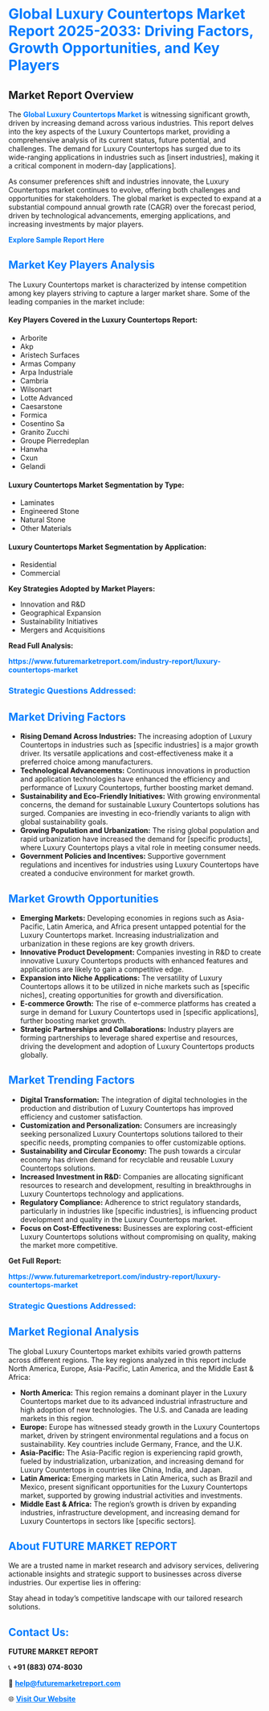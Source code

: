 <h1 style="color: #007BFF;">Global Luxury Countertops Market Report 2025-2033: Driving Factors, Growth Opportunities, and Key Players</h1>

<section id="overview">
<h2>Market Report Overview</h2>
<p>The <a href="https://www.futuremarketreport.com/industry-report/luxury-countertops-market" style="color: #007BFF; text-decoration: none;"><strong>Global Luxury Countertops Market</strong></a> is witnessing significant growth, driven by increasing demand across various industries. This report delves into the key aspects of the Luxury Countertops market, providing a comprehensive analysis of its current status, future potential, and challenges. The demand for Luxury Countertops has surged due to its wide-ranging applications in industries such as [insert industries], making it a critical component in modern-day [applications].</p>
<p>As consumer preferences shift and industries innovate, the Luxury Countertops market continues to evolve, offering both challenges and opportunities for stakeholders. The global market is expected to expand at a substantial compound annual growth rate (CAGR) over the forecast period, driven by technological advancements, emerging applications, and increasing investments by major players.</p>
</section>

<section id="overview">
<p><a href="https://www.futuremarketreport.com/request-sample/reportId=30866" style="color: #007BFF; text-decoration: none;"><strong>Explore Sample Report Here</strong></a></p>
</section>

<section id="key-players">
<h2 style="color: #007BFF;">Market Key Players Analysis</h2>
<p>The Luxury Countertops market is characterized by intense competition among key players striving to capture a larger market share. Some of the leading companies in the market include:</p>
<h4>Key Players Covered in the Luxury Countertops Report:</h4>
<ul><li>Arborite</li><li>Akp</li><li>Aristech Surfaces</li><li>Armas Company</li><li>Arpa Industriale</li><li>Cambria</li><li>Wilsonart</li><li>Lotte Advanced</li><li>Caesarstone</li><li>Formica</li><li>Cosentino Sa</li><li>Granito Zucchi</li><li>Groupe Pierredeplan</li><li>Hanwha</li><li>Cxun</li><li>Gelandi</li></ul>
<h4>Luxury Countertops Market Segmentation by Type:</h4>
<ul><li>Laminates</li><li>Engineered Stone</li><li>Natural Stone</li><li>Other Materials</li></ul>

<h4>Luxury Countertops Market Segmentation by Application:</h4>
<ul><li>Residential</li><li>Commercial</li></ul>
<p><strong>Key Strategies Adopted by Market Players:</strong></p>
<ul>
<li>Innovation and R&D</li>
<li>Geographical Expansion</li>
<li>Sustainability Initiatives</li>
<li>Mergers and Acquisitions</li>
</ul>
</section>

<section>
<p><strong>Read Full Analysis: </strong></p><a href="https://www.futuremarketreport.com/industry-report/luxury-countertops-market" style="color: #007BFF; text-decoration: none;"><strong>https://www.futuremarketreport.com/industry-report/luxury-countertops-market</strong></a>
<h3 style="color: #007BFF;">Strategic Questions Addressed:</h3>
</section>

<section id="driving-factors">
<h2 style="color: #007BFF;">Market Driving Factors</h2>
<ul>
<li><strong>Rising Demand Across Industries:</strong> The increasing adoption of Luxury Countertops in industries such as [specific industries] is a major growth driver. Its versatile applications and cost-effectiveness make it a preferred choice among manufacturers.</li>
<li><strong>Technological Advancements:</strong> Continuous innovations in production and application technologies have enhanced the efficiency and performance of Luxury Countertops, further boosting market demand.</li>
<li><strong>Sustainability and Eco-Friendly Initiatives:</strong> With growing environmental concerns, the demand for sustainable Luxury Countertops solutions has surged. Companies are investing in eco-friendly variants to align with global sustainability goals.</li>
<li><strong>Growing Population and Urbanization:</strong> The rising global population and rapid urbanization have increased the demand for [specific products], where Luxury Countertops plays a vital role in meeting consumer needs.</li>
<li><strong>Government Policies and Incentives:</strong> Supportive government regulations and incentives for industries using Luxury Countertops have created a conducive environment for market growth.</li>
</ul>
</section>

<section id="growth-opportunities">
<h2 style="color: #007BFF;">Market Growth Opportunities</h2>
<ul>
<li><strong>Emerging Markets:</strong> Developing economies in regions such as Asia-Pacific, Latin America, and Africa present untapped potential for the Luxury Countertops market. Increasing industrialization and urbanization in these regions are key growth drivers.</li>
<li><strong>Innovative Product Development:</strong> Companies investing in R&D to create innovative Luxury Countertops products with enhanced features and applications are likely to gain a competitive edge.</li>
<li><strong>Expansion into Niche Applications:</strong> The versatility of Luxury Countertops allows it to be utilized in niche markets such as [specific niches], creating opportunities for growth and diversification.</li>
<li><strong>E-commerce Growth:</strong> The rise of e-commerce platforms has created a surge in demand for Luxury Countertops used in [specific applications], further boosting market growth.</li>
<li><strong>Strategic Partnerships and Collaborations:</strong> Industry players are forming partnerships to leverage shared expertise and resources, driving the development and adoption of Luxury Countertops products globally.</li>
</ul>
</section>

<section id="trending-factors">
<h2 style="color: #007BFF;">Market Trending Factors</h2>
<ul>
<li><strong>Digital Transformation:</strong> The integration of digital technologies in the production and distribution of Luxury Countertops has improved efficiency and customer satisfaction.</li>
<li><strong>Customization and Personalization:</strong> Consumers are increasingly seeking personalized Luxury Countertops solutions tailored to their specific needs, prompting companies to offer customizable options.</li>
<li><strong>Sustainability and Circular Economy:</strong> The push towards a circular economy has driven demand for recyclable and reusable Luxury Countertops solutions.</li>
<li><strong>Increased Investment in R&D:</strong> Companies are allocating significant resources to research and development, resulting in breakthroughs in Luxury Countertops technology and applications.</li>
<li><strong>Regulatory Compliance:</strong> Adherence to strict regulatory standards, particularly in industries like [specific industries], is influencing product development and quality in the Luxury Countertops market.</li>
<li><strong>Focus on Cost-Effectiveness:</strong> Businesses are exploring cost-efficient Luxury Countertops solutions without compromising on quality, making the market more competitive.</li>
</ul>
</section>

<section>
<p><strong>Get Full Report: </strong></p><a href="https://www.futuremarketreport.com/industry-report/luxury-countertops-market" style="color: #007BFF; text-decoration: none;"><strong>https://www.futuremarketreport.com/industry-report/luxury-countertops-market</strong></a>
<h3 style="color: #007BFF;">Strategic Questions Addressed:</h3>
</section>


<section id="regional-analysis">
<h2 style="color: #007BFF;">Market Regional Analysis</h2>
<p>The global Luxury Countertops market exhibits varied growth patterns across different regions. The key regions analyzed in this report include North America, Europe, Asia-Pacific, Latin America, and the Middle East & Africa:</p>
<ul>
<li><strong>North America:</strong> This region remains a dominant player in the Luxury Countertops market due to its advanced industrial infrastructure and high adoption of new technologies. The U.S. and Canada are leading markets in this region.</li>
<li><strong>Europe:</strong> Europe has witnessed steady growth in the Luxury Countertops market, driven by stringent environmental regulations and a focus on sustainability. Key countries include Germany, France, and the U.K.</li>
<li><strong>Asia-Pacific:</strong> The Asia-Pacific region is experiencing rapid growth, fueled by industrialization, urbanization, and increasing demand for Luxury Countertops in countries like China, India, and Japan.</li>
<li><strong>Latin America:</strong> Emerging markets in Latin America, such as Brazil and Mexico, present significant opportunities for the Luxury Countertops market, supported by growing industrial activities and investments.</li>
<li><strong>Middle East & Africa:</strong> The region’s growth is driven by expanding industries, infrastructure development, and increasing demand for Luxury Countertops in sectors like [specific sectors].</li>
</ul>
</section>

<footer>
<h2 style="color: #007BFF;">About FUTURE MARKET REPORT</h2>
<p>We are a trusted name in market research and advisory services, delivering actionable insights and strategic support to businesses across diverse industries. Our expertise lies in offering:</p>

<p>Stay ahead in today’s competitive landscape with our tailored research solutions.</p>

<h2 style="color: #007BFF;">Contact Us:</h2>
<p><strong>FUTURE MARKET REPORT</strong></p>
<p>📞 <strong>+91 (883) 074-8030</strong></p>
<p>📧 <strong><a href="mailto:help@futuremarketreport.com" style="color: #007BFF;">help@futuremarketreport.com</a></strong></p>
<p>🌐 <strong><a href="https://www.futuremarketreport.com/" style="color: #007BFF;">Visit Our Website</a></strong></p>
</footer>